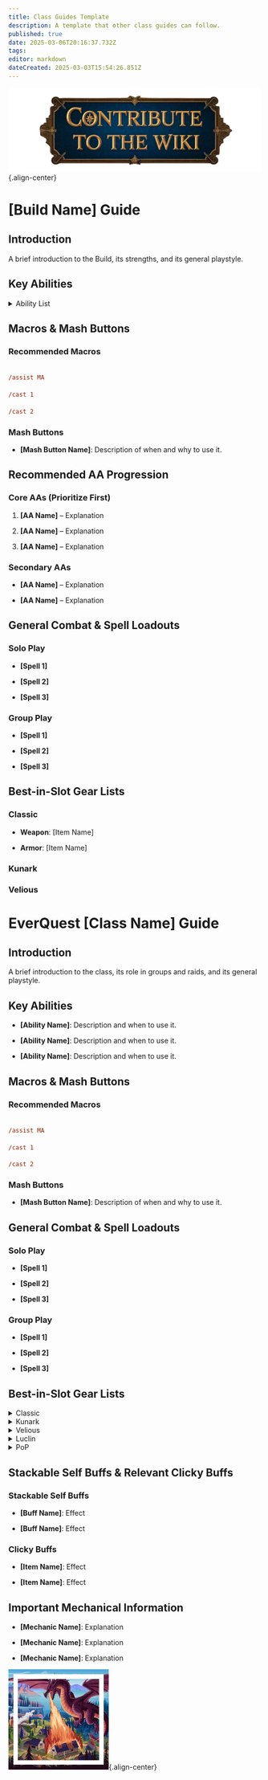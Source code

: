 ```yaml
---
title: Class Guides Template
description: A template that other class guides can follow.
published: true
date: 2025-03-06T20:16:37.732Z
tags: 
editor: markdown
dateCreated: 2025-03-03T15:54:26.851Z
---
```


![contribute.webp](/contribute.webp){.align-center}

# [Build Name] Guide


## Introduction

A brief introduction to the Build, its strengths, and its general playstyle.



## Key Abilities

<details>

 <summary>Ability List</summary>

- **[Ability Name]**: Description and when to use it.

- **[Ability Name]**: Description and when to use it.

- **[Ability Name]**: Description and when to use it.

</details>

## Macros & Mash Buttons

### Recommended Macros

```ini

/assist MA

/cast 1

/cast 2

```

### Mash Buttons

- **[Mash Button Name]**: Description of when and why to use it.



## Recommended AA Progression

### Core AAs (Prioritize First)

1. **[AA Name]** – Explanation

2. **[AA Name]** – Explanation

3. **[AA Name]** – Explanation



### Secondary AAs

- **[AA Name]** – Explanation

- **[AA Name]** – Explanation



## General Combat & Spell Loadouts

### Solo Play

- **[Spell 1]**

- **[Spell 2]**

- **[Spell 3]**



### Group Play

- **[Spell 1]**

- **[Spell 2]**

- **[Spell 3]**



## Best-in-Slot Gear Lists

### Classic

- **Weapon**: [Item Name]

- **Armor**: [Item Name]

### Kunark

### Velious

# EverQuest [Class Name] Guide



## Introduction

A brief introduction to the class, its role in groups and raids, and its general playstyle.



## Key Abilities

- **[Ability Name]**: Description and when to use it.

- **[Ability Name]**: Description and when to use it.

- **[Ability Name]**: Description and when to use it.



## Macros & Mash Buttons

### Recommended Macros

```ini

/assist MA

/cast 1

/cast 2

```



### Mash Buttons

- **[Mash Button Name]**: Description of when and why to use it.



## General Combat & Spell Loadouts

### Solo Play

- **[Spell 1]**

- **[Spell 2]**

- **[Spell 3]**



### Group Play

- **[Spell 1]**

- **[Spell 2]**

- **[Spell 3]**




## Best-in-Slot Gear Lists



<details>

 <summary>Classic</summary>
  - **Charm**: Charm of Deception (Legendary)

- **Ear**: Vyrinn's Earring of Insanity (Legendary)

 - **Ear-Slot1**: Polished Chunk of Rage (Legendary)

 - **Ear-Slot2**: Polished Chunk of Rage (Enchanted)

- **Head**: White Dragon Helm (Legendary)

 - **Head-Slot1**: Polished Chunk of Rage

 - **Head-Slot2**: Polished Chunk of Rage (Enchanted)

- **Face**: Flayed Barbarian Hide Mask (Legendary)

 - **Face-Slot1**: Polished Chunk of Rage

 - **Face-Slot2**: Polished Chunk of Rage (Enchanted)

- **Neck**: Valtron's Necklace of Wonder (Legendary)

 - **Neck-Slot1**: Polished Chunk of Rage

- **Shoulders**: Pauldrons of the Deep Flame (Legendary)

 - **Shoulders-Slot1**: Polished Chunk of Rage

 - **Shoulders-Slot2**: Polished Chunk of Rage (Enchanted)

- **Arms**: Kelsiferous' Armband of Artistry (Legendary)

 - **Arms-Slot1**: Polished Chunk of Rage

 - **Arms-Slot2**: Polished Chunk of Rage (Enchanted)

- **Back**: Cloak of Thorns (Legendary)

 - **Back-Slot1**: Polished Chunk of Rage

 - **Back-Slot2**: Polished Chunk of Rage (Enchanted)

- **Wrist**: Blazing Bracers of Discovery (Legendary)

 - **Wrist-Slot1**: Polished Chunk of Rage

 - **Wrist-Slot2**: Prismatic Scale of Cleaving (Legendary)

- **Wrist**: Blazing Bracers of Discovery (Legendary)

 - **Wrist-Slot1**: Froglok Egg Capsule (Legendary)

 - **Wrist-Slot2**: Prismatic Scale of Sharpshooting (Legendary)

- **Range**: Premier Bow of Secundae (Legendary)

 - **Range-Slot1**: Polished Chunk of Rage

 - **Range-Slot2**: Polished Chunk of Rage (Enchanted)

 - **Range-Slot3**: Polished Chunk of Rage (Legendary)

 - **Range-Slot4**: Dioptase Gem

 - **Range-Slot5**: Dioptase Segment

- **Hands**: Do'Vassir's Gauntlets of Might (Legendary)

 - **Hands-Slot1**: Polished Chunk of Rage

 - **Hands-Slot2**: Prismatic Scale of Ferocity

- **Primary**: Singing Short Sword (Legendary)

 - **Primary-Slot1**: Flawless Purple Gem of Deftness (Legendary)

- **Secondary**: Swiftwind (Legendary)

 - **Secondary-Slot1**: Flawless Purple Gem of Deftness (Legendary)

- **Fingers**: Ring of Superiority (Legendary)

 - **Fingers-Slot1**: Polished Chunk of Rage

 - **Fingers-Slot2**: Polished Chunk of Rage (Enchanted)

- **Fingers**: Ring of Superiority (Legendary)

 - **Fingers-Slot1**: Polished Chunk of Rage

 - **Fingers-Slot2**: Polished Chunk of Rage (Enchanted)

- **Chest**: Sal'Varae's Robe of Darkness (Legendary)

 - **Chest-Slot1**: Polished Chunk of Rage

 - **Chest-Slot2**: Polished Chunk of Rage (Enchanted)

- **Legs**: Silver Chains (Legendary)

 - **Legs-Slot1**: Polished Chunk of Rage

 - **Legs-Slot2**: Prismatic Scale of Ferocity (Legendary)

- **Feet**: Maclaer's Boots of Silence (Legendary)

 - **Feet-Slot1**: Polished Chunk of Rage

 - **Feet-Slot2**: Prismatic Scale of Sharpshooting

- **Waist**: Feeliux's Cord of Velocity (Legendary)

 - **Waist-Slot1**: Polished Chunk of Rage

 - **Waist-Slot2**: Polished Chunk of Rage (Enchanted)

- **Ammo**: Blessed Champion Arrows (Legendary)

- **General1**: Fleeting Quiver

 - **General1-Slot1**: Blessed Champion Arrows (Legendary)
</details>

<details>

 <summary>Kunark</summary>
  - **Charm**: Charm of Deception (Legendary)

- **Ear**: Vyrinn's Earring of Insanity (Legendary)

 - **Ear-Slot1**: Polished Chunk of Rage (Legendary)

 - **Ear-Slot2**: Polished Chunk of Rage (Enchanted)

- **Head**: White Dragon Helm (Legendary)

 - **Head-Slot1**: Polished Chunk of Rage

 - **Head-Slot2**: Polished Chunk of Rage (Enchanted)

- **Face**: Flayed Barbarian Hide Mask (Legendary)

 - **Face-Slot1**: Polished Chunk of Rage

 - **Face-Slot2**: Polished Chunk of Rage (Enchanted)

- **Neck**: Valtron's Necklace of Wonder (Legendary)

 - **Neck-Slot1**: Polished Chunk of Rage

- **Shoulders**: Pauldrons of the Deep Flame (Legendary)

 - **Shoulders-Slot1**: Polished Chunk of Rage

 - **Shoulders-Slot2**: Polished Chunk of Rage (Enchanted)

- **Arms**: Kelsiferous' Armband of Artistry (Legendary)

 - **Arms-Slot1**: Polished Chunk of Rage

 - **Arms-Slot2**: Polished Chunk of Rage (Enchanted)

- **Back**: Cloak of Thorns (Legendary)

 - **Back-Slot1**: Polished Chunk of Rage

 - **Back-Slot2**: Polished Chunk of Rage (Enchanted)

- **Wrist**: Blazing Bracers of Discovery (Legendary)

 - **Wrist-Slot1**: Polished Chunk of Rage

 - **Wrist-Slot2**: Prismatic Scale of Cleaving (Legendary)

- **Wrist**: Blazing Bracers of Discovery (Legendary)

 - **Wrist-Slot1**: Froglok Egg Capsule (Legendary)

 - **Wrist-Slot2**: Prismatic Scale of Sharpshooting (Legendary)

- **Range**: Premier Bow of Secundae (Legendary)

 - **Range-Slot1**: Polished Chunk of Rage

 - **Range-Slot2**: Polished Chunk of Rage (Enchanted)

 - **Range-Slot3**: Polished Chunk of Rage (Legendary)

 - **Range-Slot4**: Dioptase Gem

 - **Range-Slot5**: Dioptase Segment

- **Hands**: Do'Vassir's Gauntlets of Might (Legendary)

 - **Hands-Slot1**: Polished Chunk of Rage

 - **Hands-Slot2**: Prismatic Scale of Ferocity

- **Primary**: Singing Short Sword (Legendary)

 - **Primary-Slot1**: Flawless Purple Gem of Deftness (Legendary)

- **Secondary**: Swiftwind (Legendary)

 - **Secondary-Slot1**: Flawless Purple Gem of Deftness (Legendary)

- **Fingers**: Ring of Superiority (Legendary)

 - **Fingers-Slot1**: Polished Chunk of Rage

 - **Fingers-Slot2**: Polished Chunk of Rage (Enchanted)

- **Fingers**: Ring of Superiority (Legendary)

 - **Fingers-Slot1**: Polished Chunk of Rage

 - **Fingers-Slot2**: Polished Chunk of Rage (Enchanted)

- **Chest**: Sal'Varae's Robe of Darkness (Legendary)

 - **Chest-Slot1**: Polished Chunk of Rage

 - **Chest-Slot2**: Polished Chunk of Rage (Enchanted)

- **Legs**: Silver Chains (Legendary)

 - **Legs-Slot1**: Polished Chunk of Rage

 - **Legs-Slot2**: Prismatic Scale of Ferocity (Legendary)

- **Feet**: Maclaer's Boots of Silence (Legendary)

 - **Feet-Slot1**: Polished Chunk of Rage

 - **Feet-Slot2**: Prismatic Scale of Sharpshooting

- **Waist**: Feeliux's Cord of Velocity (Legendary)

 - **Waist-Slot1**: Polished Chunk of Rage

 - **Waist-Slot2**: Polished Chunk of Rage (Enchanted)

- **Ammo**: Blessed Champion Arrows (Legendary)

- **General1**: Fleeting Quiver

 - **General1-Slot1**: Blessed Champion Arrows (Legendary)
</details>

<details>

 <summary>Velious</summary>

- **Charm**: Charm of Deception (Legendary)

- **Ear**: Vyrinn's Earring of Insanity (Legendary)

 - **Ear-Slot1**: Polished Chunk of Rage (Legendary)

 - **Ear-Slot2**: Polished Chunk of Rage (Enchanted)

- **Head**: White Dragon Helm (Legendary)

 - **Head-Slot1**: Polished Chunk of Rage

 - **Head-Slot2**: Polished Chunk of Rage (Enchanted)

- **Face**: Flayed Barbarian Hide Mask (Legendary)

 - **Face-Slot1**: Polished Chunk of Rage

 - **Face-Slot2**: Polished Chunk of Rage (Enchanted)

- **Neck**: Valtron's Necklace of Wonder (Legendary)

 - **Neck-Slot1**: Polished Chunk of Rage

- **Shoulders**: Pauldrons of the Deep Flame (Legendary)

 - **Shoulders-Slot1**: Polished Chunk of Rage

 - **Shoulders-Slot2**: Polished Chunk of Rage (Enchanted)

- **Arms**: Kelsiferous' Armband of Artistry (Legendary)

 - **Arms-Slot1**: Polished Chunk of Rage

 - **Arms-Slot2**: Polished Chunk of Rage (Enchanted)

- **Back**: Cloak of Thorns (Legendary)

 - **Back-Slot1**: Polished Chunk of Rage

 - **Back-Slot2**: Polished Chunk of Rage (Enchanted)

- **Wrist**: Blazing Bracers of Discovery (Legendary)

 - **Wrist-Slot1**: Polished Chunk of Rage

 - **Wrist-Slot2**: Prismatic Scale of Cleaving (Legendary)

- **Wrist**: Blazing Bracers of Discovery (Legendary)

 - **Wrist-Slot1**: Froglok Egg Capsule (Legendary)

 - **Wrist-Slot2**: Prismatic Scale of Sharpshooting (Legendary)

- **Range**: Premier Bow of Secundae (Legendary)

 - **Range-Slot1**: Polished Chunk of Rage

 - **Range-Slot2**: Polished Chunk of Rage (Enchanted)

 - **Range-Slot3**: Polished Chunk of Rage (Legendary)

 - **Range-Slot4**: Dioptase Gem

 - **Range-Slot5**: Dioptase Segment

- **Hands**: Do'Vassir's Gauntlets of Might (Legendary)

 - **Hands-Slot1**: Polished Chunk of Rage

 - **Hands-Slot2**: Prismatic Scale of Ferocity

- **Primary**: Singing Short Sword (Legendary)

 - **Primary-Slot1**: Flawless Purple Gem of Deftness (Legendary)

- **Secondary**: Swiftwind (Legendary)

 - **Secondary-Slot1**: Flawless Purple Gem of Deftness (Legendary)

- **Fingers**: Ring of Superiority (Legendary)

 - **Fingers-Slot1**: Polished Chunk of Rage

 - **Fingers-Slot2**: Polished Chunk of Rage (Enchanted)

- **Fingers**: Ring of Superiority (Legendary)

 - **Fingers-Slot1**: Polished Chunk of Rage

 - **Fingers-Slot2**: Polished Chunk of Rage (Enchanted)

- **Chest**: Sal'Varae's Robe of Darkness (Legendary)

 - **Chest-Slot1**: Polished Chunk of Rage

 - **Chest-Slot2**: Polished Chunk of Rage (Enchanted)

- **Legs**: Silver Chains (Legendary)

 - **Legs-Slot1**: Polished Chunk of Rage

 - **Legs-Slot2**: Prismatic Scale of Ferocity (Legendary)

- **Feet**: Maclaer's Boots of Silence (Legendary)

 - **Feet-Slot1**: Polished Chunk of Rage

 - **Feet-Slot2**: Prismatic Scale of Sharpshooting

- **Waist**: Feeliux's Cord of Velocity (Legendary)

 - **Waist-Slot1**: Polished Chunk of Rage

 - **Waist-Slot2**: Polished Chunk of Rage (Enchanted)

- **Ammo**: Blessed Champion Arrows (Legendary)

- **General1**: Fleeting Quiver

 - **General1-Slot1**: Blessed Champion Arrows (Legendary)

</details>

<details>

 <summary>Luclin</summary>
  - **Charm**: Charm of Deception (Legendary)

- **Ear**: Vyrinn's Earring of Insanity (Legendary)

 - **Ear-Slot1**: Polished Chunk of Rage (Legendary)

 - **Ear-Slot2**: Polished Chunk of Rage (Enchanted)

- **Head**: White Dragon Helm (Legendary)

 - **Head-Slot1**: Polished Chunk of Rage

 - **Head-Slot2**: Polished Chunk of Rage (Enchanted)

- **Face**: Flayed Barbarian Hide Mask (Legendary)

 - **Face-Slot1**: Polished Chunk of Rage

 - **Face-Slot2**: Polished Chunk of Rage (Enchanted)

- **Neck**: Valtron's Necklace of Wonder (Legendary)

 - **Neck-Slot1**: Polished Chunk of Rage

- **Shoulders**: Pauldrons of the Deep Flame (Legendary)

 - **Shoulders-Slot1**: Polished Chunk of Rage

 - **Shoulders-Slot2**: Polished Chunk of Rage (Enchanted)

- **Arms**: Kelsiferous' Armband of Artistry (Legendary)

 - **Arms-Slot1**: Polished Chunk of Rage

 - **Arms-Slot2**: Polished Chunk of Rage (Enchanted)

- **Back**: Cloak of Thorns (Legendary)

 - **Back-Slot1**: Polished Chunk of Rage

 - **Back-Slot2**: Polished Chunk of Rage (Enchanted)

- **Wrist**: Blazing Bracers of Discovery (Legendary)

 - **Wrist-Slot1**: Polished Chunk of Rage

 - **Wrist-Slot2**: Prismatic Scale of Cleaving (Legendary)

- **Wrist**: Blazing Bracers of Discovery (Legendary)

 - **Wrist-Slot1**: Froglok Egg Capsule (Legendary)

 - **Wrist-Slot2**: Prismatic Scale of Sharpshooting (Legendary)

- **Range**: Premier Bow of Secundae (Legendary)

 - **Range-Slot1**: Polished Chunk of Rage

 - **Range-Slot2**: Polished Chunk of Rage (Enchanted)

 - **Range-Slot3**: Polished Chunk of Rage (Legendary)

 - **Range-Slot4**: Dioptase Gem

 - **Range-Slot5**: Dioptase Segment

- **Hands**: Do'Vassir's Gauntlets of Might (Legendary)

 - **Hands-Slot1**: Polished Chunk of Rage

 - **Hands-Slot2**: Prismatic Scale of Ferocity

- **Primary**: Singing Short Sword (Legendary)

 - **Primary-Slot1**: Flawless Purple Gem of Deftness (Legendary)

- **Secondary**: Swiftwind (Legendary)

 - **Secondary-Slot1**: Flawless Purple Gem of Deftness (Legendary)

- **Fingers**: Ring of Superiority (Legendary)

 - **Fingers-Slot1**: Polished Chunk of Rage

 - **Fingers-Slot2**: Polished Chunk of Rage (Enchanted)

- **Fingers**: Ring of Superiority (Legendary)

 - **Fingers-Slot1**: Polished Chunk of Rage

 - **Fingers-Slot2**: Polished Chunk of Rage (Enchanted)

- **Chest**: Sal'Varae's Robe of Darkness (Legendary)

 - **Chest-Slot1**: Polished Chunk of Rage

 - **Chest-Slot2**: Polished Chunk of Rage (Enchanted)

- **Legs**: Silver Chains (Legendary)

 - **Legs-Slot1**: Polished Chunk of Rage

 - **Legs-Slot2**: Prismatic Scale of Ferocity (Legendary)

- **Feet**: Maclaer's Boots of Silence (Legendary)

 - **Feet-Slot1**: Polished Chunk of Rage

 - **Feet-Slot2**: Prismatic Scale of Sharpshooting

- **Waist**: Feeliux's Cord of Velocity (Legendary)

 - **Waist-Slot1**: Polished Chunk of Rage

 - **Waist-Slot2**: Polished Chunk of Rage (Enchanted)

- **Ammo**: Blessed Champion Arrows (Legendary)

- **General1**: Fleeting Quiver

 - **General1-Slot1**: Blessed Champion Arrows (Legendary)
</details>

<details>

 <summary>PoP</summary>
  - **Charm**: Charm of Deception (Legendary)

- **Ear**: Vyrinn's Earring of Insanity (Legendary)

 - **Ear-Slot1**: Polished Chunk of Rage (Legendary)

 - **Ear-Slot2**: Polished Chunk of Rage (Enchanted)

- **Head**: White Dragon Helm (Legendary)

 - **Head-Slot1**: Polished Chunk of Rage

 - **Head-Slot2**: Polished Chunk of Rage (Enchanted)

- **Face**: Flayed Barbarian Hide Mask (Legendary)

 - **Face-Slot1**: Polished Chunk of Rage

 - **Face-Slot2**: Polished Chunk of Rage (Enchanted)

- **Neck**: Valtron's Necklace of Wonder (Legendary)

 - **Neck-Slot1**: Polished Chunk of Rage

- **Shoulders**: Pauldrons of the Deep Flame (Legendary)

 - **Shoulders-Slot1**: Polished Chunk of Rage

 - **Shoulders-Slot2**: Polished Chunk of Rage (Enchanted)

- **Arms**: Kelsiferous' Armband of Artistry (Legendary)

 - **Arms-Slot1**: Polished Chunk of Rage

 - **Arms-Slot2**: Polished Chunk of Rage (Enchanted)

- **Back**: Cloak of Thorns (Legendary)

 - **Back-Slot1**: Polished Chunk of Rage

 - **Back-Slot2**: Polished Chunk of Rage (Enchanted)

- **Wrist**: Blazing Bracers of Discovery (Legendary)

 - **Wrist-Slot1**: Polished Chunk of Rage

 - **Wrist-Slot2**: Prismatic Scale of Cleaving (Legendary)

- **Wrist**: Blazing Bracers of Discovery (Legendary)

 - **Wrist-Slot1**: Froglok Egg Capsule (Legendary)

 - **Wrist-Slot2**: Prismatic Scale of Sharpshooting (Legendary)

- **Range**: Premier Bow of Secundae (Legendary)

 - **Range-Slot1**: Polished Chunk of Rage

 - **Range-Slot2**: Polished Chunk of Rage (Enchanted)

 - **Range-Slot3**: Polished Chunk of Rage (Legendary)

 - **Range-Slot4**: Dioptase Gem

 - **Range-Slot5**: Dioptase Segment

- **Hands**: Do'Vassir's Gauntlets of Might (Legendary)

 - **Hands-Slot1**: Polished Chunk of Rage

 - **Hands-Slot2**: Prismatic Scale of Ferocity

- **Primary**: Singing Short Sword (Legendary)

 - **Primary-Slot1**: Flawless Purple Gem of Deftness (Legendary)

- **Secondary**: Swiftwind (Legendary)

 - **Secondary-Slot1**: Flawless Purple Gem of Deftness (Legendary)

- **Fingers**: Ring of Superiority (Legendary)

 - **Fingers-Slot1**: Polished Chunk of Rage

 - **Fingers-Slot2**: Polished Chunk of Rage (Enchanted)

- **Fingers**: Ring of Superiority (Legendary)

 - **Fingers-Slot1**: Polished Chunk of Rage

 - **Fingers-Slot2**: Polished Chunk of Rage (Enchanted)

- **Chest**: Sal'Varae's Robe of Darkness (Legendary)

 - **Chest-Slot1**: Polished Chunk of Rage

 - **Chest-Slot2**: Polished Chunk of Rage (Enchanted)

- **Legs**: Silver Chains (Legendary)

 - **Legs-Slot1**: Polished Chunk of Rage

 - **Legs-Slot2**: Prismatic Scale of Ferocity (Legendary)

- **Feet**: Maclaer's Boots of Silence (Legendary)

 - **Feet-Slot1**: Polished Chunk of Rage

 - **Feet-Slot2**: Prismatic Scale of Sharpshooting

- **Waist**: Feeliux's Cord of Velocity (Legendary)

 - **Waist-Slot1**: Polished Chunk of Rage

 - **Waist-Slot2**: Polished Chunk of Rage (Enchanted)

- **Ammo**: Blessed Champion Arrows (Legendary)

- **General1**: Fleeting Quiver

 - **General1-Slot1**: Blessed Champion Arrows (Legendary)
</details>



## Stackable Self Buffs & Relevant Clicky Buffs

### Stackable Self Buffs

- **[Buff Name]**: Effect

- **[Buff Name]**: Effect



### Clicky Buffs

- **[Item Name]**: Effect

- **[Item Name]**: Effect



## Important Mechanical Information

- **[Mechanic Name]**: Explanation

- **[Mechanic Name]**: Explanation

- **[Mechanic Name]**: Explanation

![pagebreak2.webp](/pagebreak2.webp){.align-center}